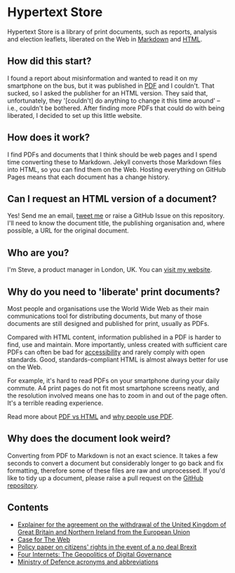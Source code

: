 # Hypertext Store

Hypertext Store is a library of print documents, such as reports, analysis and election leaflets, liberated on the Web in [Markdown](https://en.wikipedia.org/wiki/Markdown) and [HTML](https://en.wikipedia.org/wiki/HTML).


## How did this start?

I found a report about misinformation and wanted to read it on my smartphone on the bus, but it was published in [PDF](https://en.wikipedia.org/wiki/PDF) and I couldn't. That sucked, so I asked the publisher for an HTML version. They said that, unfortunately, they '[couldn't] do anything to change it this time around' – i.e., couldn't be bothered. After finding more PDFs that could do with being liberated, I decided to set up this little website.


## How does it work?

I find PDFs and documents that I think should be web pages and I spend time converting these to Markdown. Jekyll converts those Markdown files into HTML, so you can find them on the Web. Hosting everything on GitHub Pages means that each document has a change history.


## Can I request an HTML version of a document?

Yes! Send me an email, [tweet me](https://twitter.com/stevenjmesser/status/1067672846808375296) or raise a GitHub Issue on this repository. I'll need to know the document title, the publishing organisation and, where possible, a URL for the original document.


## Who are you?

I'm Steve, a product manager in London, UK. You can [visit my website](https://visitmy.website).


## Why do you need to 'liberate' print documents?

Most people and organisations use the World Wide Web as their main communications tool for distributing documents, but many of those documents are still designed and published for print, usually as PDFs.

Compared with HTML content, information published in a PDF is harder to find, use and maintain. More importantly, unless created with sufficient care PDFs can often be bad for [accessibility](https://en.wikipedia.org/wiki/Accessibility) and rarely comply with open standards. Good, standards-compliant HTML is almost always better for use on the Web.

For example, it's hard to read PDFs on your smartphone during your daily commute. A4 print pages do not fit most smartphone screens neatly, and the resolution involved means one has to zoom in and out of the page often. It's a terrible reading experience.

Read more about [PDF vs HTML](http://bcn.boulder.co.us/~neal/pdf-vs-html.html) and [why people use PDF](https://gds.blog.gov.uk/2018/07/16/why-gov-uk-content-should-be-published-in-html-and-not-pdf/).

## Why does the document look weird?

Converting from PDF to Markdown is not an exact science. It takes a few seconds to convert a document but considerably longer to go back and fix formatting, therefore some of these files are raw and unprocessed. If you'd like to tidy up a document, please raise a pull request on the [GitHub repository](https://github.com/stevenjmesser/hypertext-store).

## Contents

- [Explainer for the agreement on the withdrawal of the United Kingdom of Great Britain and Northern Ireland from the European Union](../withdrawal-agreement-explainer.html)
- [Case for The Web](../the-case-for-the-web.html)
- [Policy paper on citizens' rights in the event of a no deal Brexit](../citizens-rights-if-no-deal.html)
- [Four Internets: The Geopolitics of Digital Governance](../four-internets-geopolitics-of-digital-governance.html)
- [Ministry of Defence acronyms and abbreviations](../mod-acronyms-and-abbreviations.html)
